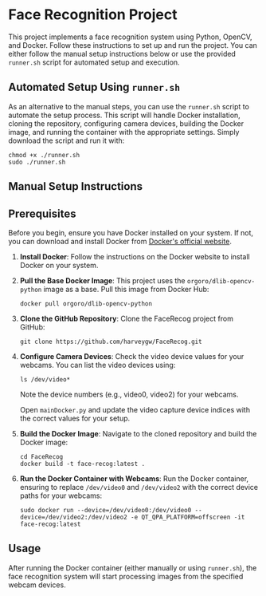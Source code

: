 
# Face Recognition Project

This project implements a face recognition system using Python, OpenCV, and Docker. Follow these instructions to set up and run the project. You can either follow the manual setup instructions below or use the provided `runner.sh` script for automated setup and execution.

## Automated Setup Using `runner.sh`

As an alternative to the manual steps, you can use the `runner.sh` script to automate the setup process. This script will handle Docker installation, cloning the repository, configuring camera devices, building the Docker image, and running the container with the appropriate settings. Simply download the script and run it with:

```
chmod +x ./runner.sh
sudo ./runner.sh
```

## Manual Setup Instructions

## Prerequisites

Before you begin, ensure you have Docker installed on your system. If not, you can download and install Docker from [Docker's official website](https://www.docker.com/get-started).

1. **Install Docker**: 
   Follow the instructions on the Docker website to install Docker on your system.

2. **Pull the Base Docker Image**:
   This project uses the `orgoro/dlib-opencv-python` image as a base. Pull this image from Docker Hub:
   ```
   docker pull orgoro/dlib-opencv-python
   ```

3. **Clone the GitHub Repository**:
   Clone the FaceRecog project from GitHub:
   ```
   git clone https://github.com/harveygw/FaceRecog.git
   ```

4. **Configure Camera Devices**:
   Check the video device values for your webcams. You can list the video devices using:
   ```
   ls /dev/video*
   ```
   Note the device numbers (e.g., video0, video2) for your webcams.

   Open `mainDocker.py` and update the video capture device indices with the correct values for your setup.

5. **Build the Docker Image**:
   Navigate to the cloned repository and build the Docker image:
   ```
   cd FaceRecog
   docker build -t face-recog:latest .
   ```

6. **Run the Docker Container with Webcams**:
   Run the Docker container, ensuring to replace `/dev/video0` and `/dev/video2` with the correct device paths for your webcams:
   ```
   sudo docker run --device=/dev/video0:/dev/video0 --device=/dev/video2:/dev/video2 -e QT_QPA_PLATFORM=offscreen -it face-recog:latest
   ```

## Usage

After running the Docker container (either manually or using `runner.sh`), the face recognition system will start processing images from the specified webcam devices.
